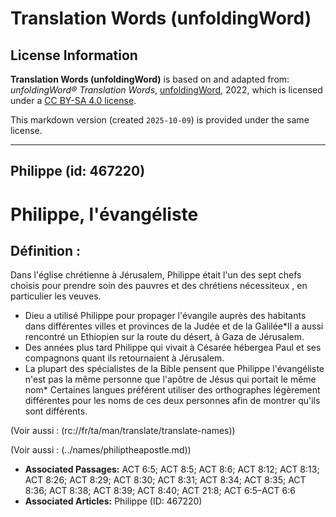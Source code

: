 # Translation Words (unfoldingWord)

## License Information

**Translation Words (unfoldingWord)** is based on and adapted from: _unfoldingWord® Translation Words_, [unfoldingWord](https://unfoldingword.org/utw), 2022, which is licensed under a [CC BY-SA 4.0 license](https://creativecommons.org/licenses/by-sa/4.0/legalcode.en).

This markdown version (created `2025-10-09`) is provided under the same license.



--------------------------------

## Philippe (id: 467220)

Philippe, l'évangéliste
=======================

Définition :
------------

Dans l'église chrétienne à Jérusalem, Philippe était l'un des sept chefs choisis pour prendre soin des pauvres et des chrétiens nécessiteux , en particulier les veuves.

* Dieu a utilisé Philippe pour propager l'évangile auprès des habitants dans différentes villes et provinces de la Judée et de la Galilée\*Il a aussi rencontré un Ethiopien sur la route du désert, à Gaza de Jérusalem.
* Des années plus tard Philippe qui vivait à Césarée hébergea Paul et ses compagnons quant ils retournaient à Jérusalem.
* La plupart des spécialistes de la Bible pensent que Philippe l'évangéliste n'est pas la même personne que l'apôtre de Jésus qui portait le même nom\* Certaines langues préférent utiliser des orthographes légèrement différentes pour les noms de ces deux personnes afin de montrer qu'ils sont différents.

(Voir aussi : (rc://fr/ta/man/translate/translate\-names))

(Voir aussi : (../names/philiptheapostle.md))

* **Associated Passages:** ACT 6:5; ACT 8:5; ACT 8:6; ACT 8:12; ACT 8:13; ACT 8:26; ACT 8:29; ACT 8:30; ACT 8:31; ACT 8:34; ACT 8:35; ACT 8:36; ACT 8:38; ACT 8:39; ACT 8:40; ACT 21:8; ACT 6:5–ACT 6:6
* **Associated Articles:** Philippe (ID: 467220)


